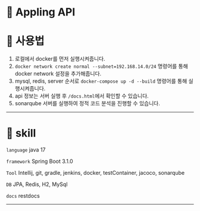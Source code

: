 # 🍎 Appling API

# 🔴 사용법

1. 로컬에서 docker를 먼저 실행시켜줍니다.
2. `docker network create normal --subnet=192.168.14.0/24` 명령어를 통해 docker network 설정을 추가해줍니다.
3. mysql, redis, server 순서로 `docker-compose up -d --build` 명령어를 통해 실행시켜줍니다.
4. api 정보는 서버 실행 후 `/docs.html`에서 확인할 수 있습니다.
5. sonarqube 서버를 실행하여 정적 코드 분석을 진행할 수 있습니다.

---

# 🔴 skill

`language` java 17

`framework` Spring Boot 3.1.0

`Tool` Intellij, git, gradle, jenkins, docker, testContainer, jacoco, sonarqube

`DB` JPA, Redis, H2, MySql

`docs` restdocs

---

